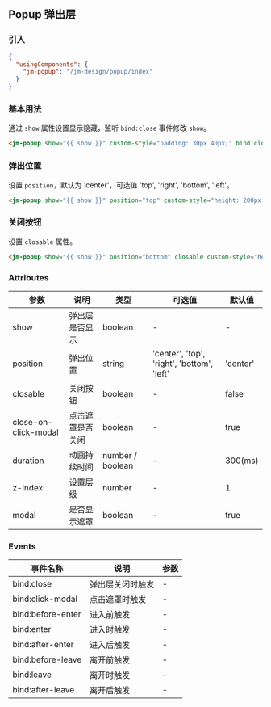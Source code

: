 ## Popup 弹出层

### 引入

```json
{
  "usingComponents": {
    "jm-popup": "/jm-design/popup/index"
  }
}
```

### 基本用法

通过 `show` 属性设置显示隐藏，监听 `bind:close` 事件修改 `show`。

```html
<jm-popup show="{{ show }}" custom-style="padding: 30px 40px;" bind:close="handleClose">内容</jm-popup>
```

### 弹出位置

设置 `position`，默认为 'center'，可选值 'top', 'right', 'bottom', 'left'。

```html
<jm-popup show="{{ show }}" position="top" custom-style="height: 200px;" bind:close="handleClose"></jm-popup>
```

### 关闭按钮

设置 `closable` 属性。

```html
<jm-popup show="{{ show }}" position="bottom" closable custom-style="height: 200px;" bind:close="handleClose"></jm-popup>
```

### Attributes

| 参数      | 说明                                 | 类型      | 可选值       | 默认值   |
|---------- |------------------------------------ |---------- |------------- |-------- |
| show | 弹出层是否显示 | boolean | - | - |
| position | 弹出位置 | string | 'center', 'top', 'right', 'bottom', 'left' | 'center' |
| closable | 关闭按钮 | boolean | - | false |
| close-on-click-modal | 点击遮罩是否关闭 | boolean | - | true | 
| duration | 动画持续时间 | number / boolean | - | 300(ms) |
| z-index | 设置层级 | number | - | 1 |
| modal | 是否显示遮罩 | boolean | - | true |

### Events

| 事件名称      | 说明                                 | 参数     |
|------------- |------------------------------------ |--------- |
| bind:close | 弹出层关闭时触发 | - |
| bind:click-modal | 点击遮罩时触发 | - |
| bind:before-enter | 进入前触发 | - |
| bind:enter | 进入时触发 | - |
| bind:after-enter | 进入后触发 | - |
| bind:before-leave | 离开前触发 | - |
| bind:leave | 离开时触发 | - |
| bind:after-leave | 离开后触发| - |